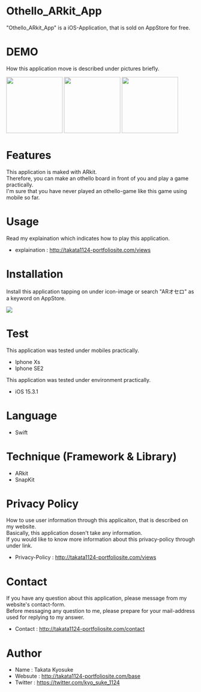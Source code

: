 # Othello_ARkit_App

"Othello_ARkit_App" is a iOS-Application, that is sold on AppStore for free.
 
# DEMO
 
How this application move is described under pictures briefly.

<img src="https://user-images.githubusercontent.com/83679529/155955766-5a3d4e6a-069c-4c0f-9b69-951afc3b750a.PNG" width="150px"> <img src="https://user-images.githubusercontent.com/83679529/155926551-11eac50b-cbd8-425c-ae8d-b66c200c8eeb.PNG" width="150px"> <img src="https://user-images.githubusercontent.com/83679529/155955350-9aecf53f-fdc1-4e7b-b6e4-5a7bde41c2ed.jpg" width="150px">

# Features
 
This application is maked with ARkit.
<br>Therefore, you can make an othello board in front of you and play a game practically.
<br>I'm sure that you have never played an othello-game like this game using mobile so far.
 
# Usage

Read my explaination which indicates how to play this application.
* explaination : http://takata1124-portfoliosite.com/views

# Installation
 
Install this application tapping on under icon-image or search "ARオセロ" as a keyword on AppStore.

<a href="https://apps.apple.com/jp/app/ar%E3%82%AA%E3%82%BB%E3%83%AD/id1609306273"><img src="https://user-images.githubusercontent.com/83679529/155931841-a92308bb-5a02-44a4-9064-1301c0418400.svg"></a>

# Test

This application was tested under mobiles practically.

* Iphone Xs
* Iphone SE2

This application was tested under environment practically.

* iOS 15.3.1

# Language

* Swift

# Technique (Framework & Library)

* ARkit
* SnapKit

# Privacy Policy
 
How to use user information through this applicaiton, that is described on my website.
<br>Basically, this application dosen't take any information.
<br>If you would like to know more information about this privacy-policy through under link.
* Privacy-Policy : http://takata1124-portfoliosite.com/views

# Contact
If you have any question about this application, please message from my website's contact-form.
<br>Before messaging any question to me, please prepare for your mail-address used for replying to my answer.
* Contact : http://takata1124-portfoliosite.com/contact

# Author
 
* Name : Takata Kyosuke
* Websute : http://takata1124-portfoliosite.com/base
* Twitter : https://twitter.com/kyo_suke_1124
